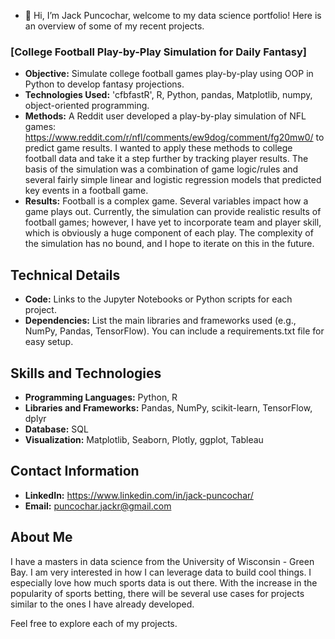 - 👋 Hi, I’m Jack Puncochar, welcome to my data science portfolio! Here is an overview of some of my recent projects.

### [College Football Play-by-Play Simulation for Daily Fantasy]

- **Objective:** Simulate college football games play-by-play using OOP in Python to develop fantasy projections. 
- **Technologies Used:** 'cfbfastR', R, Python, pandas, Matplotlib, numpy, object-oriented programming.
- **Methods:** A Reddit user developed a play-by-play simulation of NFL games: https://www.reddit.com/r/nfl/comments/ew9dog/comment/fg20mw0/ to predict game results. I wanted to apply these methods to college football data and take it a step further by tracking player results. The basis of the simulation was a combination of game logic/rules and several fairly simple linear and logistic regression models that predicted key events in a football game. 
- **Results:** Football is a complex game. Several variables impact how a game plays out. Currently, the simulation can provide realistic results of football games; however, I have yet to incorporate team and player skill, which is obviously a huge component of each play. The complexity of the simulation has no bound, and I hope to iterate on this in the future.

## Technical Details

- **Code:** Links to the Jupyter Notebooks or Python scripts for each project.
- **Dependencies:** List the main libraries and frameworks used (e.g., NumPy, Pandas, TensorFlow). You can include a requirements.txt file for easy setup.

## Skills and Technologies

- **Programming Languages:** Python, R
- **Libraries and Frameworks:** Pandas, NumPy, scikit-learn, TensorFlow, dplyr
- **Database:** SQL
- **Visualization:** Matplotlib, Seaborn, Plotly, ggplot, Tableau

## Contact Information

- **LinkedIn:** https://www.linkedin.com/in/jack-puncochar/
- **Email:** puncochar.jackr@gmail.com

## About Me

I have a masters in data science from the University of Wisconsin - Green Bay. I am very interested in how I can leverage data to build cool things. I especially love how much sports data is out there. With the increase in the popularity of sports betting, there will be several use cases for projects similar to the ones I have already developed.

Feel free to explore each of my projects.

<!---
jackpuncochar/jackpuncochar is a ✨ special ✨ repository because its `README.md` (this file) appears on your GitHub profile.
You can click the Preview link to take a look at your changes.
--->
